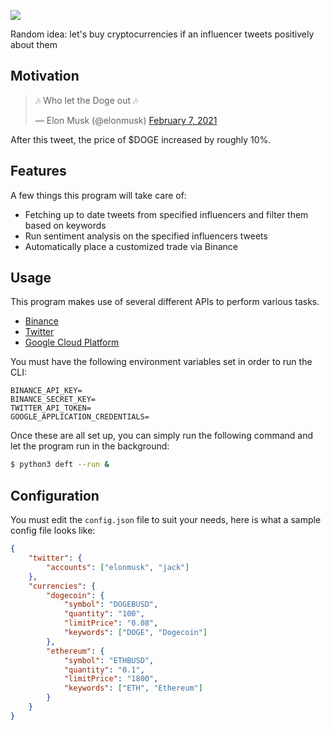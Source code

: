 ![](https://static.coindesk.com/wp-content/uploads/2021/02/musk-doge-1200x628.png)

Random idea: let's buy cryptocurrencies if an influencer tweets positively about them

## Motivation

<blockquote class="twitter-tweet"><p lang="en" dir="ltr">🎶 Who let the Doge out 🎶</p>&mdash; Elon Musk (@elonmusk) <a href="https://twitter.com/elonmusk/status/1358542364948668418?ref_src=twsrc%5Etfw">February 7, 2021</a></blockquote>

After this tweet, the price of $DOGE increased by roughly 10%.

## Features

A few things this program will take care of:
- Fetching up to date tweets from specified influencers and filter them based on keywords
- Run sentiment analysis on the specified influencers tweets
- Automatically place a customized trade via Binance

## Usage

This program makes use of several different APIs to perform various tasks.

- [Binance](https://github.com/binance/binance-spot-api-docs/blob/master/rest-api.md)
- [Twitter](https://developer.twitter.com/)
- [Google Cloud Platform](https://cloud.google.com/)

You must have the following environment variables set in order to run the CLI:

```
BINANCE_API_KEY=
BINANCE_SECRET_KEY=
TWITTER_API_TOKEN=
GOOGLE_APPLICATION_CREDENTIALS=
```

Once these are all set up, you can simply run the following command and let the program run in the background:
```bash
$ python3 deft --run &
```

## Configuration

You must edit the `config.json` file to suit your needs, here is what a sample config file looks like:
```json
{
    "twitter": {
        "accounts": ["elonmusk", "jack"]
    },
    "currencies": {
        "dogecoin": {
            "symbol": "DOGEBUSD",
            "quantity": "100",
            "limitPrice": "0.08",
            "keywords": ["DOGE", "Dogecoin"]
        },
        "ethereum": {
            "symbol": "ETHBUSD",
            "quantity": "0.1",
            "limitPrice": "1800",
            "keywords": ["ETH", "Ethereum"]
        }
    }
}
```
